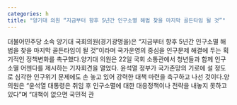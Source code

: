 ```yaml
---
categories: h
title: "양기대 의원 “지금부터 향후 5년간 인구소멸 해법 찾을 마지막 골든타임 될 것”"
---
```

더불어민주당 소속 양기대 국회의원(경기광명을)은 “지금부터 향후 5년간 인구소멸 해법을 찾을 마지막 골든타임이 될 것”이라며 국가운영의 중심을 인구문제 해결에 두는 획기적인 정책변화를 촉구했다.양기대 의원은 22일 국회 소통관에서 청년들과 함께 인구소멸 어젠다를 제시하는 기자회견을 열었다. 윤석열 정부가 국가존망의 기로에 설 정도로 심각한 인구위기 문제에도 손 놓고 있어 강력한 대책 마련을 촉구하고 나선 것이다.양 의원은 “윤석열 대통령은 취임 후 인구소멸에 대한 대응정책이나 전략을 내놓지 못하고 있다”며 “대책이 없으면 국민적 관
